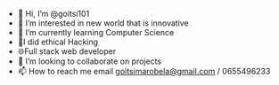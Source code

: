 - 👋 Hi, I’m @goitsi101
- 👀 I’m interested in new world that is innovative 
- 🌱 I’m currently learning Computer Science 
- 🚧I did ethical Hacking 
- 🌐Full stack web developer 
- 💞️ I’m looking to collaborate on projects 
- 📫 How to reach me email goitsimarobela@gmail.com / 0655496233

<!---
goitsi101/goitsi101 is a ✨ special ✨ repository because its `README.md` (this file) appears on your GitHub profile.
You can click the Preview link to take a look at your changes.
--->
